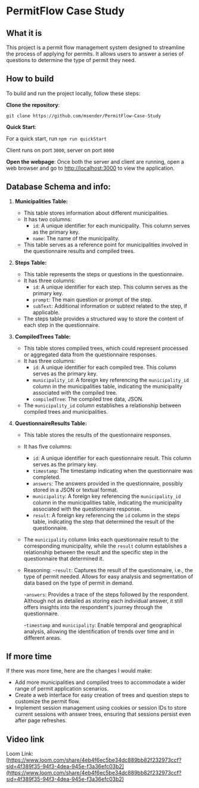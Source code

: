 # PermitFlow Case Study

## What it is

This project is a permit flow management system designed to streamline the process of applying for permits. It allows users to answer a series of questions to determine the type of permit they need.

## How to build

To build and run the project locally, follow these steps:

**Clone the repository**:

`git clone https://github.com/msender/PermitFlow-Case-Study`

**Quick Start**:

For a quick start, run `npm run quickStart`

Client runs on port `3000`, server on port `8000`

**Open the webpage**:
Once both the server and client are running, open a web browser and go to [http://localhost:3000](http://localhost:3000) to view the application.

## Database Schema and info:

1. **Municipalities Table:**
   - This table stores information about different municipalities.
   - It has two columns:
     - `id`: A unique identifier for each municipality. This column serves as the primary key.
     - `name`: The name of the municipality.
   - This table serves as a reference point for municipalities involved in the questionnaire results and compiled trees.

2. **Steps Table:**
   - This table represents the steps or questions in the questionnaire.
   - It has three columns:
     - `id`: A unique identifier for each step. This column serves as the primary key.
     - `prompt`: The main question or prompt of the step.
     - `subText`: Additional information or subtext related to the step, if applicable.
   - The steps table provides a structured way to store the content of each step in the questionnaire.

3. **CompiledTrees Table:**
   - This table stores compiled trees, which could represent processed or aggregated data from the questionnaire responses.
   - It has three columns:
     - `id`: A unique identifier for each compiled tree. This column serves as the primary key.
     - `municipality_id`: A foreign key referencing the `municipality_id` column in the municipalities table, indicating the municipality associated with the compiled tree.
     - `compiledTree`: The compiled tree data, JSON.
   - The `municipality_id` column establishes a relationship between compiled trees and municipalities.

4. **QuestionnaireResults Table:**
   - This table stores the results of the questionnaire responses.
   - It has five columns:
     - `id`: A unique identifier for each questionnaire result. This column serves as the primary key.
     - `timestamp`: The timestamp indicating when the questionnaire was completed.
     - `answers`: The answers provided in the questionnaire, possibly stored in a JSON or textual format.
     - `municipality`: A foreign key referencing the `municipality_id` column in the municipalities table, indicating the municipality associated with the questionnaire response.
     - `result`: A foreign key referencing the `id` column in the steps table, indicating the step that determined the result of the questionnaire.
   - The `municipality` column links each questionnaire result to the corresponding municipality, while the `result` column establishes a relationship between the result and the specific step in the questionnaire that determined it.
   - Reasoning:
      -`result`: Captures the result of the questionnaire, i.e., the type of permit needed. Allows for easy analysis and segmentation of data based on the type of permit in demand.

      -`answers`: Provides a trace of the steps followed by the respondent. Although not as detailed as storing each individual answer, it still offers insights into the respondent's journey through the questionnaire.

      -`timestamp` and `municipality`: Enable temporal and geographical analysis, allowing the identification of trends over time and in different areas.

## If more time

If there was more time, here are the changes I would make:

- Add more municipalities and compiled trees to accommodate a wider range of permit application scenarios.
- Create a web interface for easy creation of trees and question steps to customize the permit flow.
- Implement session management using cookies or session IDs to store current sessions with answer trees, ensuring that sessions persist even after page refreshes.

## Video link

Loom Link: [https://www.loom.com/share/4eb4f6ec5be34dc889bb82f232973ccf?sid=4f389f35-94f3-4dea-945e-f3a36efc03b2](https://www.loom.com/share/4eb4f6ec5be34dc889bb82f232973ccf?sid=4f389f35-94f3-4dea-945e-f3a36efc03b2)
